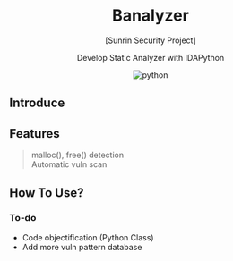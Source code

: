 <h1 align="center">Banalyzer</h1>

<p align="center"> [Sunrin Security Project] </p>
<p align="center"> Develop Static Analyzer with IDAPython </p>
<p align="center"> <img alt="python" src="https://img.shields.io/badge/Python-3776AB.svg?&style=for-the-badge&logo=Python&logoColor=white"/> </p>

## Introduce


## Features
> malloc(), free() detection <br>
> Automatic vuln scan <br>

## How To Use?


### To-do
* Code objectification (Python Class)
* Add more vuln pattern database
